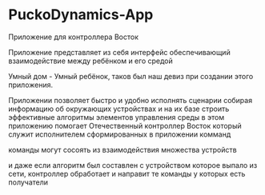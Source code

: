 # PuckoDynamics-App
Приложение для контроллера Восток


Приложение представляет из себя интерфейс обеспечивающий взаимодействие между ребёнком и его средой

Умный дом - Умный ребёнок, таков был наш девиз при создании этого приложения.

Приложении позволяет быстро и удобно исполнять сценарии
собирая информацию об окружающих устройствах
и на их базе строить эффективные алгоритмы элементов управления среды
в этом приложению помогает Отечественный контроллер Восток
который служит исполнителем сформированных в приложении комманд

команды могут сосоять из взаимодействия множества устройств

и даже если алгоритм был составлен с устройством которое выпало из сети,
контроллер обработает и направит те команды у которых есть получатели